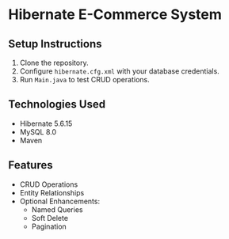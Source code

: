 # Hibernate E-Commerce System

## Setup Instructions
1. Clone the repository.
2. Configure `hibernate.cfg.xml` with your database credentials.
3. Run `Main.java` to test CRUD operations.

## Technologies Used
- Hibernate 5.6.15
- MySQL 8.0
- Maven

## Features
- CRUD Operations
- Entity Relationships
- Optional Enhancements:
    - Named Queries
    - Soft Delete
    - Pagination

